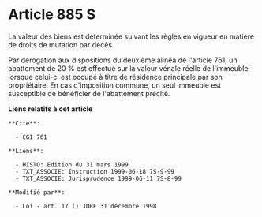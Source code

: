 # Article 885 S

La valeur des biens est déterminée suivant les règles en vigueur en matière de droits de mutation par décès.

Par dérogation aux dispositions du deuxième alinéa de l'article 761, un abattement de 20 % est effectué sur la valeur vénale
réelle de l'immeuble lorsque celui-ci est occupé à titre de résidence principale par son propriétaire. En cas d'imposition
commune, un seul immeuble est susceptible de bénéficier de l'abattement précité.

**Liens relatifs à cet article**

	**Cite**:

	  - CGI 761

	**Liens**:

	  - HISTO: Edition du 31 mars 1999
	  - TXT_ASSOCIE: Instruction 1999-06-18 7S-9-99
	  - TXT_ASSOCIE: Jurisprudence 1999-06-11 7S-8-99

	**Modifié par**:

	  - Loi - art. 17 () JORF 31 décembre 1998
